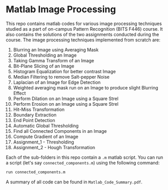 # Matlab Image Processing

This repo contains matlab codes for various image processing techniques studied as a part of on-campus Pattern Recognition (BITS F446) course. It also contains the solutions of the two assignments conducted during the course. The image processing techniques implemented from scratch are:

1. Blurring an Image using Averaging Mask
2. Global Thresholding an Image
3. Taking Gamma Transform of an Image
4. Bit-Plane Slicing of an Image
5. Histogram Equalization for better contrast Image
6. Median Filtering to remove Salt-pepper Noise
7. Laplacian of an Image for Edge Detection
8. Weighted averaging mask run on an Image to produce slight Blurring Effect
9. Perform Dilation on an Image using a Square Strel
10. Perform Erosion on an Image using a Square Strel
11. Hit-Miss Transformation
12. Boundary Extraction
13. End Point Detection
14. Automatic Global Thresholding
15. Find all Connected Components in an Image
16. Compute Gradient of an Image
17. Assignment_1 - Thresholding
18. Assignment_2 - Hough Transformation

Each of the sub-folders in this repo contain a `.m` matlab script. You can run a script (let's say `connected_components.m`) using the following command:
```sh
run connected_components.m
```

A summary of all code can be found in `Matlab_Code_Summary.pdf`.

